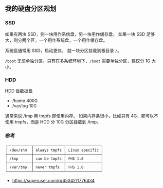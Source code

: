 ## 我的硬盘分区规划

### SSD

如果有两块 SSD，则一块用作系统盘，另一块用作缓存盘。
如果一块 SSD 足够大，则分两个区，一个用作系统盘，一个用作缓存盘。

系统盘通常用 SSD，启动更快。
就一块分区挂载到根目录 `/`。

`/boot` 无须单独分区。只有在多系统环境下，`/boot` 需要单独分区，建议分 1G 大小。

### HDD

HDD 做数据盘

- /home    400G
- /var/log 10G

通常来说 /tmp 用 tmpfs 即使用内存。
如果内存条很小，比如只有 4G，那可以不使用 tmpfs，而是 HDD 分 10G 分区挂载到 /tmp。

### 参考

```
┌───────────┬──────────────┬────────────────┐
│ /dev/shm  │ always tmpfs │ Linux specific │
├───────────┼──────────────┼────────────────┤
│ /tmp      │ can be tmpfs │ FHS 1.0        │
├───────────┼──────────────┼────────────────┤
│ /var/tmp  │ never tmpfs  │ FHS 1.0        │
└───────────┴──────────────┴────────────────┘
```

- https://superuser.com/q/45342/1776434
